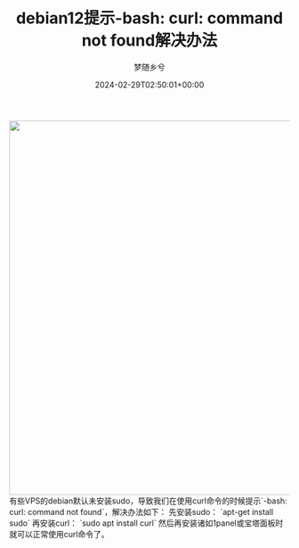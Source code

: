 ﻿---
title: 'debian12提示-bash: curl: command not found解决办法'
author: 梦随乡兮
type: post
date: 2024-02-29T02:50:01+00:00
featured_image: https://r2.imsxx.com/wp-content/uploads/20240229024911370002.jpg
views:
- 1030
categories:
- 笔记
tags:
- 1panel
- curl
- debian
- sudo
slug: "bash-curl-command-not-found"
---
<img width="1280" height="672" src="https://r2.imsxx.com/wp-content/uploads/20240229024911370002.jpg" alt="" />
有些VPS的debian默认未安装sudo，导致我们在使用curl命令的时候提示`-bash: curl: command not found`，解决办法如下：
先安装sudo：
`apt-get install sudo`
再安装curl：
`sudo apt install curl`
然后再安装诸如1panel或宝塔面板时就可以正常使用curl命令了。
